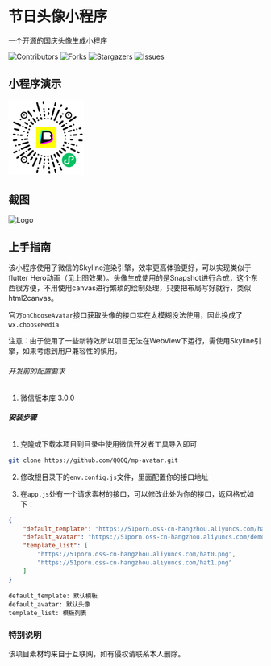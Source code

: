 

# 节日头像小程序

一个开源的国庆头像生成小程序

<!-- PROJECT SHIELDS -->

[![Contributors][contributors-shield]][contributors-url]
[![Forks][forks-shield]][forks-url]
[![Stargazers][stars-shield]][stars-url]
[![Issues][issues-shield]][issues-url]

## 小程序演示

<img src="screenshot/qrcode.png" alt="Logo" width="150">

## 截图

<img src="screenshot/demo.gif" alt="Logo" width="320">

## 上手指南

该小程序使用了微信的Skyline渲染引擎，效率更高体验更好，可以实现类似于flutter Hero动画（见上图效果）。头像生成使用的是Snapshot进行合成，这个东西很方便，不用使用canvas进行繁琐的绘制处理，只要把布局写好就行，类似html2canvas。

官方`onChooseAvatar`接口获取头像的接口实在太模糊没法使用，因此换成了`wx.chooseMedia`

注意：由于使用了一些新特效所以项目无法在WebView下运行，需使用Skyline引擎，如果考虑到用户兼容性的慎用。


###### 开发前的配置要求

1. 微信版本库 3.0.0

###### **安装步骤**

1. 克隆或下载本项目到目录中使用微信开发者工具导入即可

```sh
git clone https://github.com/QQOQ/mp-avatar.git
```

2. 修改根目录下的`env.config.js`文件，里面配置你的接口地址

3. 在`app.js`处有一个请求素材的接口，可以修改此处为你的接口，返回格式如下：
```json
{
    "default_template": "https://51porn.oss-cn-hangzhou.aliyuncs.com/hat5.png",
    "default_avatar": "https://51porn.oss-cn-hangzhou.aliyuncs.com/demo.jpg",
    "template_list": [
        "https://51porn.oss-cn-hangzhou.aliyuncs.com/hat0.png",
        "https://51porn.oss-cn-hangzhou.aliyuncs.com/hat1.png"
    ]
}
```

```
default_template: 默认模板
default_avatar: 默认头像
template_list: 模板列表
```

### 特别说明

该项目素材均来自于互联网，如有侵权请联系本人删除。

<!-- links -->
[your-project-path]:QQOQ/mp-avatar
[contributors-shield]: https://img.shields.io/github/contributors/QQOQ/mp-avatar.svg?style=flat-square
[contributors-url]: https://github.com/QQOQ/mp-avatar/graphs/contributors
[forks-shield]: https://img.shields.io/github/forks/QQOQ/mp-avatar.svg?style=flat-square
[forks-url]: https://github.com/QQOQ/mp-avatar/network/members
[stars-shield]: https://img.shields.io/github/stars/QQOQ/mp-avatar.svg?style=flat-square
[stars-url]: https://github.com/QQOQ/mp-avatar/stargazers
[issues-shield]: https://img.shields.io/github/issues/QQOQ/mp-avatar.svg?style=flat-square
[issues-url]: https://img.shields.io/github/issues/QQOQ/mp-avatar.svg